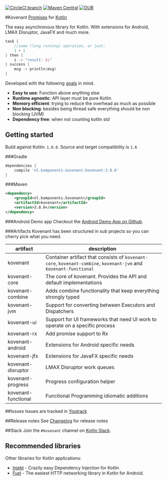 [![CircleCI branch](https://img.shields.io/circleci/project/mplatvoet/kovenant/master.svg)](https://circleci.com/gh/mplatvoet/kovenant/tree/master) [![Maven Central](https://img.shields.io/maven-central/v/nl.komponents.kovenant/kovenant.svg)](http://search.maven.org/#browse%7C1069530195) [![DUB](https://img.shields.io/dub/l/vibe-d.svg)](https://github.com/mplatvoet/kovenant/blob/master/LICENSE.txt)

#Kovenant
[Promises](http://en.wikipedia.org/wiki/Futures_and_promises) for [Kotlin](http://kotlinlang.org)

The easy asynchronous library for Kotlin. With extensions for Android, LMAX Disruptor, JavaFX and much more.

```kt
task {
	//some (long running) operation, or just:
	1 + 1
} then { 
	i -> "result: $i"	
} success { 
	msg -> println(msg)
}
```

Developed with the following [goals](misc/goals.md) in mind.

* **Easy to use**: Function above anything else
* **Runtime agnostic**: API layer must be pure Kotlin
* **Memory efficient**: trying to reduce the overhead as much as possible
* **Non blocking**: besides being thread safe everything should be non blocking (JVM)
* **Dependency free**: when not counting kotlin std 

## Getting started
Build against Kotlin: `1.0.0`.
Source and target compatibility is `1.6`

###Gradle
```groovy
dependencies {
    compile 'nl.komponents.kovenant:kovenant:3.0.0'
}
```

###Maven
```xml
<dependency>
	<groupId>nl.komponents.kovenant</groupId>
	<artifactId>kovenant</artifactId>
	<version>3.0.0</version>
</dependency>
```

###Android Demo app
Checkout the [Android Demo App on Github](https://github.com/mplatvoet/kovenant-android-demo).

###Artifacts
Kovenant has been structured in sub projects so you can cherry pick what you need. 

|artifact            |description                                                                                        |
|--------------------|---------------------------------------------------------------------------------------------------|
|kovenant            |Container artifact that consists of `kovenant-core`, `kovenant-combine`, `kovenant-jvm` and `kovenant-functional`|
|kovenant-core       |The core of kovenant. Provides the API and default implementations                                 |
|kovenant-combine    |Adds combine functionality that keep everything strongly typed                                     |
|kovenant-jvm        |Support for converting between Executors and Dispatchers                                           |
|kovenant-ui         |Support for UI frameworks that need UI work to operate on a specific process                       |
|kovenant-rx         |Add promise support to Rx                                                                          |
|kovenant-android    |Extensions for Android specific needs                                                              |
|kovenant-jfx        |Extensions for JavaFX specific needs                                                               | 
|kovenant-disruptor  |LMAX Disruptor work queues                                                                         | 
|kovenant-progress   |Progress configuration helper                                                                      | 
|kovenant-functional |Functional Programming idiomatic additions                                                         | 

##Issues
Issues are tracked in [Youtrack](http://issues.komponents.nl/youtrack/issues?q=project%3A+Kovenant)

##Release notes
See [Changelog](changelog.md) for release notes

##Slack
Join the `#kovenant` channel on [Kotlin Slack](http://kotlinslackin.herokuapp.com). 

## Recommended libraries
Other libraries for Kotlin applications:

* [Injekt](https://github.com/kohesive/injekt) - Crazily easy Dependency Injection for Kotlin
* [Fuel](https://github.com/kittinunf/Fuel) - The easiest HTTP networking library in Kotlin for Android.